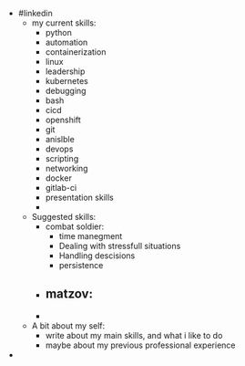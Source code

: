 - #linkedin
	- my current skills:
		- python
		- automation
		- containerization
		- linux
		- leadership
		- kubernetes
		- debugging
		- bash
		- cicd
		- openshift
		- git
		- anislble
		- devops
		- scripting
		- networking
		- docker
		- gitlab-ci
		- presentation skills
		-
	- Suggested skills:
		- combat soldier:
			- time manegment
			- Dealing with stressfull situations
			- Handling descisions
			- persistence
		- matzov:
			-
		-
	- A bit about my self:
		- write about my main skills, and what i like to do
		- maybe about my previous professional experience
-